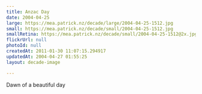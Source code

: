 ```yaml
---
title: Anzac Day
date: 2004-04-25
large: https://mea.patrick.nz/decade/large/2004-04-25-1512.jpg
small: https://mea.patrick.nz/decade/small/2004-04-25-1512.jpg
smallRetina: https://mea.patrick.nz/decade/small/2004-04-25-1512@2x.jpg
flickrUrl: null
photoId: null
createdAt: 2011-01-30 11:07:15.294917
updatedAt: 2004-04-27 01:55:25
layout: decade-image

---
```

Dawn of a beautiful day
